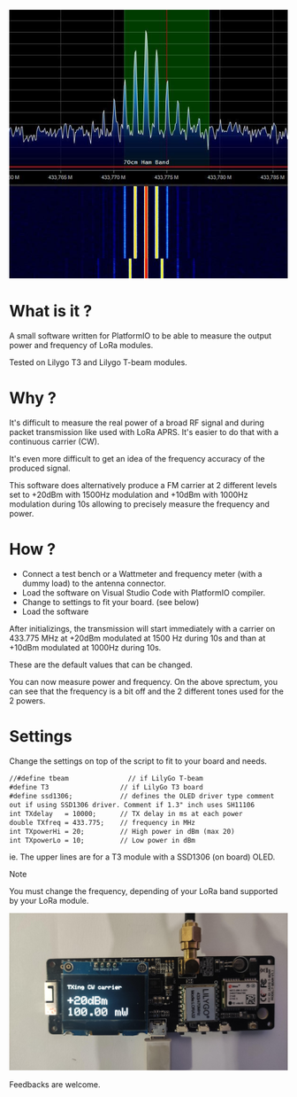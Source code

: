 ![](TX-spectrum.jpg)

# What is it ?
A small software written for PlatformIO to be able to measure the output power and frequency of LoRa modules.

Tested on Lilygo T3 and Lilygo T-beam modules.

# Why ?
It's difficult to measure the real power of a broad RF signal and during packet transmission like used with LoRa APRS. It's easier to do that with a continuous carrier (CW).

It's even more difficult to get an idea of the frequency accuracy of the produced signal.

This software does alternatively produce a FM carrier at 2 different levels set to +20dBm with 1500Hz modulation and +10dBm with 1000Hz modulation during 10s allowing to precisely measure the frequency and power.

# How ?
- Connect a test bench or a Wattmeter and frequency meter (with a dummy load) to the antenna connector.
- Load the software on Visual Studio Code with PlatformIO compiler.
- Change to settings to fit your board. (see below)
- Load the software
 
After initializings, the transmission will start immediately with a carrier on 433.775 MHz at +20dBm modulated at 1500 Hz during 10s and than at +10dBm modulated at 1000Hz during 10s.

These are the default values that can be changed.

You can now measure power and frequency. On the above sprectum, you can see that the frequency is a bit off and the 2 different tones used for the 2 powers.

# Settings
Change the settings on top of the script to fit to your board and needs.

    //#define tbeam               // if LilyGo T-beam
    #define T3                  // if LilyGo T3 board
    #define ssd1306;            // defines the OLED driver type comment out if using SSD1306 driver. Comment if 1.3" inch uses SH11106
    int TXdelay   = 10000;      // TX delay in ms at each power
    double TXfreq = 433.775;    // frequency in MHz
    int TXpowerHi = 20;         // High power in dBm (max 20)
    int TXpowerLo = 10;         // Low power in dBm

ie. The upper lines are for a T3 module with a SSD1306 (on board) OLED.
    
> [!NOTE]
You must change the frequency, depending of your LoRa band supported by your LoRa module.

![](TXpower_screen.jpg)

Feedbacks are welcome.  
